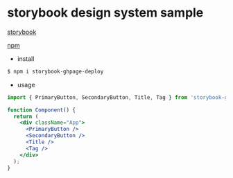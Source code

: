 # storybook design system sample

[storybook](https://pjt3591oo.github.io/storybook-design-system-sample/?path=/story/primary--default)

[npm](https://www.npmjs.com/package/storybook-ghpage-deploy?activeTab=versions)

* install

```bash
$ npm i storybook-ghpage-deploy
```

* usage

```jsx
import { PrimaryButton, SecondaryButton, Title, Tag } from 'storybook-ghpage-deploy';

function Component() {
  return (
    <div className="App">
      <PrimaryButton />
      <SecondaryButton />
      <Title />
      <Tag />
    </div>
  );
}
```